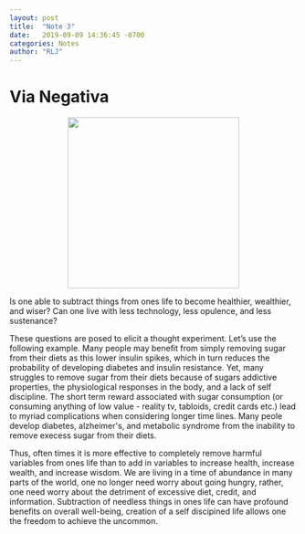```yaml
---
layout: post
title:  "Note 3"
date:   2019-09-09 14:36:45 -0700
categories: Notes
author: "RLJ"
---
```


# Via Negativa <br>


<figure><center>
  <img width="300" src="https://gallery.mailchimp.com/96050d6198733cfea0f26d4cd/images/3e52d459-7dd9-4e70-82a8-e23dcd5c2ab9.jpg"*Dionysius the Areopagite*/>
</center></figure>


  




  Is one able to subtract things from ones life to become healthier, wealthier, and wiser? Can one live with less technology, less opulence, and less sustenance?

  These questions are posed to elicit a thought experiment. Let’s use the following example. Many people may benefit from simply removing sugar from their diets as this lower insulin spikes, which in turn reduces the probability of developing diabetes and insulin resistance. Yet, many struggles to remove sugar from their diets because of sugars addictive properties, the physiological responses in the body, and a lack of self discipline. The short term reward associated with sugar consumption (or consuming anything of low value - reality tv, tabloids, credit cards etc.) lead to myriad complications when considering longer time lines. Many peole develop diabetes, alzheimer's, and metabolic syndrome from the inability to remove execess sugar from their diets.

  Thus, often times it is more effective to completely remove harmful variables from ones life than to add in variables to increase health, increase wealth, and increase wisdom. We are living in a time of abundance in many parts of the world, one no longer need worry about going hungry, rather, one need worry about the detriment of excessive diet, credit, and information. Subtraction of needless things in ones life can have profound benefits on overall well-being, creation of a self discipined life allows one the freedom to achieve the uncommon. 


